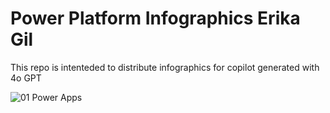 # Power Platform Infographics Erika Gil
This repo is intenteded to distribute infographics for copilot generated with 4o GPT

![01 Power Apps](https://github.com/user-attachments/assets/bc037c2a-a87a-44c4-9a3a-d71ca8f205d5)
